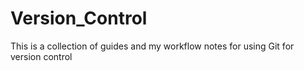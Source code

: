 # Version_Control
This is a collection of guides and my workflow notes for using Git for version control